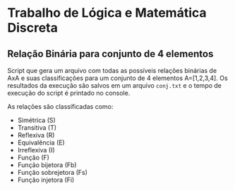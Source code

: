 # Trabalho de Lógica e Matemática Discreta
## Relação Binária para conjunto de 4 elementos

Script que gera um arquivo com todas as possíveis relações binárias de AxA e suas classificações para um conjunto de 4 elementos A=[1,2,3,4].
Os resultados da execução são salvos em um arquivo `conj.txt` e o tempo de execução do script é printado no console.

As relações são classificadas como:
* Simétrica (S)
* Transitiva (T)
* Reflexiva (R)
* Equivalência (E)
* Irreflexiva (I)
* Função (F)
* Função bijetora (Fb)
* Função sobrejetora (Fs)
* Função injetora (Fi)
